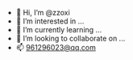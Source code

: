 - 👋 Hi, I’m @zzoxi
- 👀 I’m interested in ...
- 🌱 I’m currently learning ...
- 💞️ I’m looking to collaborate on ...
- 📫 961296023@qq.com

<!---
zzoxi/zzoxi is a ✨ special ✨ repository because its `README.md` (this file) appears on your GitHub profile.
You can click the Preview link to take a look at your changes.
--->
